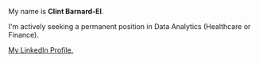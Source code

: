 My name is **Clint Barnard-El**.

I'm actively seeking a permanent position in Data Analytics (Healthcare or Finance). 

<div class="badge-base LI-profile-badge" data-locale="en_US" data-size="medium" data-theme="dark" data-type="VERTICAL" data-vanity="clintbarnardel" data-version="v1"><a class="badge-base__link LI-simple-link" href="https://www.linkedin.com/in/clintbarnardel?trk=profile-badge">My LinkedIn Profile.</a></div>
              
              


